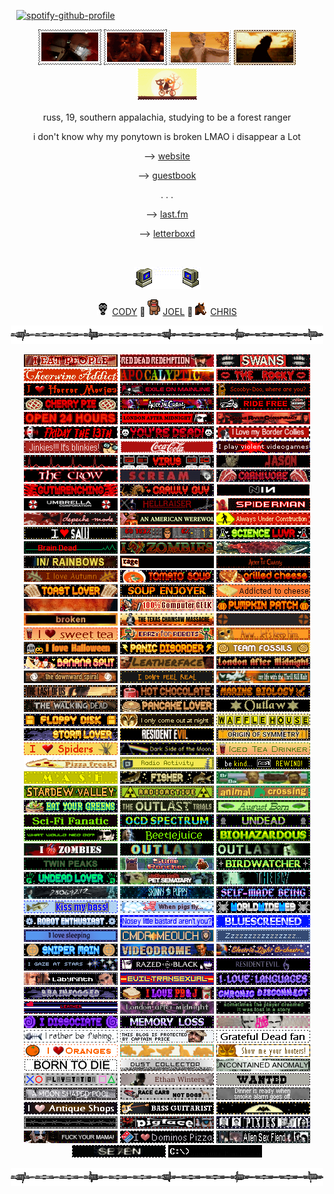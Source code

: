 <code>                                     </code> [![spotify-github-profile](https://spotify-github-profile.kittinanx.com/api/view?uid=leonisnotonline&cover_image=true&theme=novatorem&show_offline=true&background_color=121212&interchange=false&bar_color=53b14f&bar_color_cover=true)](https://github.com/kittinan/spotify-github-profile) <code>                                     </code>
<br> 
<p align="center"> <a href="https://outlast.fandom.com/wiki/Night_Hunter" title="NIGHT HUNTER from Outlast Trials"><img src="nh-exec.gif"></a> <a href="https://hero.fandom.com/wiki/Jimmy_(Hardcore_Henry)" title="JIMMY from Hardcore Henry"><img src="jimmy.gif"></a> <a href="https://fantasticmrfox.fandom.com/wiki/Ash" title="ASH from Fantastic Mr. Fox"><img src="fantasticmrfox.gif"></a> <a href="" title="BUBBA from TCM"><img src="bubba.gif"></a> <a href="https://nightinthewoods.fandom.com/wiki/Gregg_Lee" title="GREGG from Night in The Woods"><img src="maeandgregg.gif"></a> </p> 
<!-- interests -->
<p align="center"> russ, 19, southern appalachia, studying to be a forest ranger
<p align="center"> i don't know why my ponytown is broken LMAO i disappear a Lot
<p align="center"> --> <a href="https://nightvisiongoggles.neocities.org/" target="_blank">website</a> </p>
 <p align="center"> --> <a href="https://jimmy.atabook.org/" target="_blank">guestbook</a> </p>
 <p align="center"> . . .
 <p align="center"> --> <a href="https://www.last.fm/user/hydrograd">last.fm</a> </p>
  <p align="center"> --> <a href="https://letterboxd.com/pigfaced/">letterboxd</a> </p>
<br> <p align="center"> <a href="" title="MY FRIENDS"/> <img src="computeremail.gif"> </a>
<p align="center"> <img src="cody.gif"> <a href="https://github.com/neurozoned">CODY</a> 🔗 <img src="cartoon-0031.gif" height="25" width="20"> <a href="https://github.com/dethglok2000"/>JOEL</a> 🔗 <img src="horse1.gif"> <a href="https://github.com/dogsoldiers"/>CHRIS</a> 
<p align="center"> <img src="barbwire.png"> <br> 
<!-- blinkies section -->
<p align="center">
<img src="ieatpeople.gif" height="20" width="150">
 <img src="RDR.gif" height="20" width="150">
 <img src="swans.gif" height="20" width="150">
 <img src="cheerwine.gif" height="20" width="150">
<img src="apocalyptic.gif" height="20" width="150">
 <img src="rockyhorror.gif" height="20" width="150">
 <img src="horror-movies.gif" height="20" width="150">
<img src="chemlab.webp" height="20" width="150"> 
<img src="scooby.gif" height="20" width="150">
<img src="cherrypie.gif" height="20" width="150"> 
<img src="aic.webp" height="20" width="150"> 
 <img src="ride-free.gif" height="20" width="150">
<img src="24hours.gif" height="20" width="150"> 
<img src="lam2.webp" height="20" width="150"> 
<img src="snakeriverconspiracy.webp" height="20" width="150"> 
<img src="friday.gif" height="20" width="150">
<img src="youredead.gif" height="20" width="150"> 
<img src="bordercollieblinkie.gif" height="20" width="150">
 <img src="jinkies.gif" height="20" width="150">
<img src="coke.gif" height="20" width="150">
 <img src="violent-videogames.gif" height="20" width="150">
 <img src="pulse.gif" height="20" width="150">
<img src="virus.gif" height="20" width="150"> 
<img src="jason.webp" height="20" width="150"> 
 <img src="thecrow.gif" height="20" width="150">
 <img src="scream.gif" height="20" width="150">
<img src="carnivore.gif" height="20" width="150"> 
<img src="gutwrenching.gif" height="20" width="150"> 
<img src="crawlyguy.gif" height="20" width="150"> 
 <img src="NIN.gif" height="20" width="150">
 <img src="umbrellacorp.gif" height="20" width="150">
 <img src="hellraiser.gif" height="20" width="150">
 <img src="spiderman.gif" height="20" width="150">
 <img src="depeche.gif" height="20" width="150">
 <img src="americanwerewolfinlondon.gif">
 <img src="alwaysunderconstr.gif" height="20" width="150">
 <img src="saw.gif" height="20" width="150">
<img src="doom2.gif" height="20" width="150"> 
<img src="science.gif" height="20" width="150"> 
 <img src="braindead.gif" height="20" width="150">
 <img src="zombies.gif" height="20" width="150">
 <img src="salmon.gif" height="20" width="150"> 
<img src="radiohead.gif" height="20" width="150">
<img src="ratm.webp" height="20" width="150">  
 <!-- orange --> 
<img src="aliceinchains.gif" height="20" width="150">
 <img src="autumn.gif" height="20" width="150">
<img src="tomatosoup.gif" height="20" width="150"> 
<img src="grilledcheese.gif" height="20" width="150"> 
<img src="toast2.gif" height="20" width="150"> 
<img src="soupenjoyer.gif" height="20" width="150"> 
<img src="addictedtocheese.gif" height="20" width="150">
<img src="teeth.gif" height="20" width="150"> 
<img src="computergeek.gif" height="20" width="150"> 
<img src="pumpkinpatch.gif" height="20" width="150"> 
<img src="broken.gif" height="20" width="150">
<img src="tcm.webp" height="20" width="150"> 
<img src="tf2.gif" height="20" width="150"> 
 <img src="sweettea.gif" height="20" width="150">
<img src="crazyforrobots.gif" height="20" width="150"> 
<img src="shrek3.gif" height="20" width="150"> 
 <img src="lovehalloween.gif" height="20" width="150">
<img src="panicdisorder.gif" height="20" width="150"> 
<img src="team-fossil.webp" height="20" width="150"> 
<img src="bananasplit.gif" height="20" width="150">
<img src="leatherface.gif" height="20" width="150"> 
<img src="londonaftrmidnight.gif" height="20" width="150"> 
 <img src="TDS.gif" height="20" width="150">
<img src="idontfeelreal.gif" height="20" width="150"> 
<img src="tkk.gif" height="20" width="150">
<!-- brown --> 
<img src="tlou.webp" height="20" width="150">  
<img src="hotchoc.gif" height="20" width="150"> 
<img src="marinebiology.gif" height="20" width="150"> 
<img src="twd-blinkie.webp" height="20" width="150"> 
<img src="pancake.gif" height="20" width="150">
<img src="outlaw.gif" height="20" width="150">  
 <!-- yellow --> 
<img src="floppydisk.gif" height="20" width="150"> 
<img src="night.gif" height="20" width="150"> 
<img src="wafflehouse.gif" height="20" width="150">
<img src="stormlover.gif" height="20" width="150"> 
 <img src="RE7.gif" height="20" width="150">
 <img src="originofsymmetry.gif" height="20" width="150">
<img src="spiders.gif" height="20" width="150"> 
 <img src="pinkfloyd.gif" height="20" width="150">
 <img src="iced-tea.gif" height="20" width="150">
<img src="pizzafreak.webp" height="20" width="150"> 
 <img src="radioactivity.gif" height="20" width="150">
<img src="rewind.gif" height="20" width="150"> 
 <img src="mash.gif" height="20" width="150">
<img src="fisher.gif" height="20" width="150"> 
 <!-- green --> 
<img src="brba.gif" height="20" width="150">
<img src="sdv.gif" height="20" width="150">
<img src="radioactive2.webp" height="20" width="150"> 
 <img src="ac.gif" height="20" width="150">
<img src="greens.gif" height="20" width="150"> 
<img src="theoutlasttrials.gif">
 <img src="august.gif" height="20" width="150">
<img src="scifi.webp" height="20" width="150"> 
<img src="ocd.gif" height="20" width="150"> 
<img src="undead1.gif" height="20" width="150"> 
<img src="wwnd.gif" height="20" width="150">
 <img src="beetlejuice.gif" height="20" width="150">
<img src="biohazardous.gif" height="20" width="150"> 
<img src="i-love-zombies.gif" height="20" width="150"> 
 <img src="outlast.gif" height="20" width="150">
<img src="whistleblower.gif" height="20" width="150">
 <img src="twinpeaks.gif" height="20" width="150">
<img src="Slimerancher-hunter.gif" height="20" width="150">
<img src="birdwatcher.gif" height="20" width="150"> 
<img src="undead.gif" height="20" width="150"> 
 <img src="petsematary.gif" height="20" width="150">
 <!-- blue -->
<img src="thefly.webp" height="20" width="150"> 
 <img src="donniedarko.gif" height="20" width="150">
<img src="skinny-puppy.gif" height="20" width="150">
 <img src="self-madebeing.gif" height="20" width="150">
 <img src="kissmybass.gif" height="20" width="150">
<img src="pigsfly.gif" height="20" width="150">
<img src="www.gif" height="20" width="150">  
<img src="robot.gif" height="20" width="150"> 
 <img src="bastard.gif" height="20" width="150">
<img src="bluescreened.gif" height="20" width="150"> 
<img src="sleeping.gif" height="20" width="150"> 
 <img src="cmdrmeouch.gif" height="20" width="150">
<img src="zzzz.gif" height="20" width="150"> 
<img src="snipermain.gif" height="20" width="150"> 
 <img src="videodrome.gif" height="20" width="150">
 <img src="ELO.gif" height="20" width="150">
 <!-- purple --> 
<img src="stargaze.gif" height="20" width="150">
 <img src="razedinblack.webp" height="20" width="150">
 <img src="RE6.gif" height="20" width="150">
 <img src="labyrinth.gif" height="20" width="150">
<img src="eviltrans.gif" height="20" width="150"> 
<img src="languages.gif" height="20" width="150">
<img src="brainfogged.gif" height="20" width="150">
<img src="pb&j.gif" height="20" width="150"> 
<img src="chronicdisconnect.gif" height="20" width="150"> 
<img src="leather_.webp" height="20" width="150"> 
 <img src="lam.gif" height="20" width="150"> 
<img src="minecraft.gif" height="20" width="150">
<img src="dissociate.gif" height="20" width="150"> 
<img src="memoryloss.gif" height="20" width="150"> 
<img src="fight-club.webp" height="20" width="150"> 
<!-- white -->
<img src="fishin.gif" height="20" width="150">
<img src="price2.webp" height="20" width="150"> 
<img src="deadfan.gif" height="20" width="150">
 <img src="oranges.gif" height="20" width="150">
<img src="chickennuggets.gif" height="20" width="150">
 <img src="hooters.gif" height="20" width="150">
<img src="borntodie.gif" height="20" width="150">
<!-- grey -->
 <img src="dustcollector.gif" height="20" width="150">
<img src="anomaly.gif" height="20" width="150">
 <img src="ps.gif" height="20" width="150">  
<img src="ethan.gif" height="20" width="150">
<img src="wanted.gif" height="20" width="150"> 
<img src="moonshapedpool.webp" height="20" width="150"> 
 <img src="cars-not-dogs.gif" height="20" width="150">
<img src="smokealarm.gif" height="20" width="150"> 
<!-- black -->
<img src="antiqueshops.gif" height="20" width="150"> 
 <img src="bass.gif" height="20" width="150">
<img src="batty.gif" height="20" width="150"> 
<img src="wire.webp" height="20" width="150"> 
<img src="pigface.webp" height="20" width="150"> 
<img src="pixies.gif" height="20" width="150"> 
<img src="captspaulding.gif" height="20" width="150"> 
 <img src="pizza.gif" height="20" width="150">
<img src="asf.gif" height="20" width="150"> 
<img src="seven.gif" height="20" width="150">
<img src="console.webp" height="20" width="150"> 
</p>
<p align="center"> <img src="barbwire.png">
